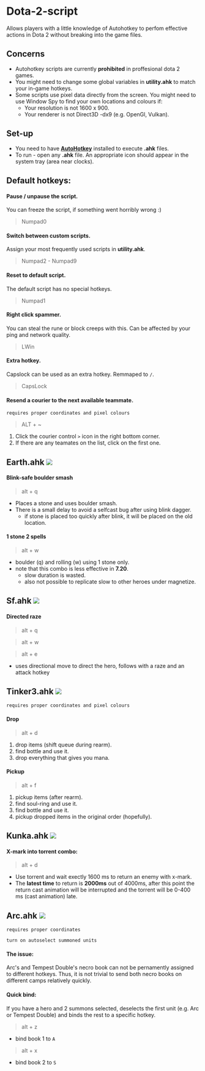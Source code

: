 # Dota-2-script
Allows players with a little knowledge of Autohotkey to perfom effective actions in Dota 2 without breaking into the game files.

## Concerns 
* Autohotkey scripts are currently **prohibited** in proffesional dota 2 games.
* You might need to change some global variables in **utility.ahk** to match your in-game hotkeys.
* Some scripts use pixel data directly from the screen. You might need to use Window Spy to find your own locations and colours if:    
    * Your resolution is not 1600 x 900.
    * Your renderer is not Direct3D -dx9 (e.g. OpenGl, Vulkan).
    
## Set-up
- You need to have [**AutoHotkey**](https://autohotkey.com/download/) installed to execute **.ahk** files.
- To run - open any **.ahk** file. An appropriate icon should appear in the system tray (area near clocks). 
## Default hotkeys:

#### Pause / unpause the script.
You can freeze the script, if something went horribly wrong :)
> Numpad0

#### Switch between custom scripts. 
Assign your most frequently used scripts in **utility.ahk**.
> Numpad2 - Numpad9 

#### Reset to default script.
The default script has no special hotkeys.
> Numpad1 

#### Right click spammer.
You can steal the rune or block creeps with this. Can be affected by your ping and network quality.
> LWin 

#### Extra hotkey.
Capslock can be used as an extra hotkey. Remmaped to `/`.
> CapsLock

#### Resend a courier to the next available teammate.
`requires proper coordinates and pixel colours`

> ALT + ~ 
1. Click the courier control `>` icon in the right bottom corner.
2. If there are any teamates on the list, click on the first one.


<h2>Earth.ahk  <img style="-webkit-user-select: none;" src="https://gamepedia.cursecdn.com/dota2_gamepedia/1/1f/Earth_Spirit_minimap_icon.png?version=9e06c5eb04270e8e24af9dd157f87b53"> 
</h2>
  
#### Blink-safe boulder smash 
> alt + q 
- Places a stone and uses boulder smash.
- There is a small delay to avoid a selfcast bug after using blink dagger.
    - if stone is placed too quickly after blink, it will be placed on the old location. 

#### 1 stone 2 spells 
> alt + w 
- boulder (q) and rolling (w) using 1 stone only.
- note that this combo is less effective in **7.20**.
  - slow duration is wasted. 
  - also not possible to replicate slow to other heroes under magnetize. 


<h2>Sf.ahk  <img style="-webkit-user-select: none;" src="https://gamepedia.cursecdn.com/dota2_gamepedia/0/00/Shadow_Fiend_minimap_icon.png?version=3a4cbd25ad1fa5d0051e4ecb2991acff"> 
</h2>

#### Directed raze 
> alt + q 

> alt + w 

> alt + e

- uses directional move to direct the hero, follows with a raze and an attack hotkey


<h2>Tinker3.ahk  <img style="-webkit-user-select: none;" src="https://gamepedia.cursecdn.com/dota2_gamepedia/1/1b/Tinker_minimap_icon.png?version=90356f5b02c9bdf2c1e56a1f4daaf73b">
</h2>

`requires proper coordinates and pixel colours`

#### Drop
> alt + d
1. drop items (shift queue during rearm).
2. find bottle and use it.
3. drop everything that gives you mana.

#### Pickup
> alt + f 
1. pickup items (after rearm).
2. find soul-ring and use it.
3. find bottle and use it.
4. pickup dropped items in the original order (hopefully).


<h2>Kunka.ahk  <img style="-webkit-user-select: none;" src="https://gamepedia.cursecdn.com/dota2_gamepedia/5/5b/Kunkka_minimap_icon.png?version=129fa68f4df72aba24f753124e3d463e">
</h2>
 
#### X-mark into torrent combo:
> alt + d 
- Use torrent and wait exectly 1600 ms to return an enemy with x-mark. 
- The **latest time** to return is **2000ms** out of 4000ms, after this point the return cast animation will be interrupted and the torrent will be 0-400 ms (cast animation) late.

<h2>Arc.ahk  <img style="-webkit-user-select: none;" src="https://gamepedia.cursecdn.com/dota2_gamepedia/e/e9/Arc_Warden_minimap_icon.png?version=5ba1cba6ca6321a6232dfdce6eb90a4f">
</h2>

`requires proper coordinates`

`turn on autoselect summoned units`

#### The issue: 
Arc's and Tempest Double's necro book can not be pernamently assigned to different hotkeys. Thus, it is not trivial to send both necro books on different camps relatively quickly.

#### Quick bind:
If you have a hero and 2 summons selected, deselects the first unit (e.g. Arc or Tempest Double) and binds the rest to a specific hotkey.

> alt + z 
- bind book 1 to `A`
> alt + x 
- bind book 2 to `S`
